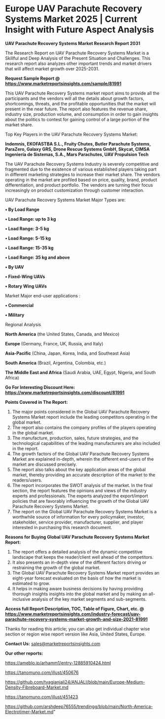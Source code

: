  # Europe UAV Parachute Recovery Systems Market 2025 | Current Insight with Future Aspect Analysis

<strong>UAV Parachute Recovery Systems Market Research Report 2031</strong>

The Research Report on UAV Parachute Recovery Systems Market is a Skillful and Deep Analysis of the Present Situation and Challenges. This research report also analyzes other important trends and market drivers that will affect market growth over 2025-2031.

<strong>Request Sample Report @ <a href=https://www.marketreportsinsights.com/sample/81991>https://www.marketreportsinsights.com/sample/81991</a></strong>

This UAV Parachute Recovery Systems market report aims to provide all the participants and the vendors will all the details about growth factors, shortcomings, threats, and the profitable opportunities that the market will present in the near future. The report also features the revenue share, industry size, production volume, and consumption in order to gain insights about the politics to contest for gaining control of a large portion of the market share.

Top Key Players in the UAV Parachute Recovery Systems Market:

<strong>Indemnis, EKOFASTBA S.L., Fruity Chutes, Butler Parachute Systems, ParaZero, Galaxy GRS, Drone Rescue Systems GmbH, Skycat, CIMSA Ingeniería de Sistemas, S.A., Mars Parachutes, UAV Propulsion Tech</strong>

The UAV Parachute Recovery Systems Industry is severely competitive and fragmented due to the existence of various established players taking part in different marketing strategies to increase their market share. The vendors operating in the market are profiled based on price, quality, brand, product differentiation, and product portfolio. The vendors are turning their focus increasingly on product customization through customer interaction.

UAV Parachute Recovery Systems Market Major Types are:

<strong>• By Load Range

• Load Range: up to 3 kg

• Load Range: 3-5 kg

• Load Range: 5-15 kg

• Load Range: 15-35 kg

• Load Range: 35 kg and above

• By UAV

• Fixed-Wing UAVs

• Rotary Wing UAVs</strong>

Market Major end-user applications :

<strong>• Commercial

• Military</strong>

Regional Analysis

</u><strong><b>North America</b></strong> (the United States, Canada, and Mexico)

<strong><b>Europe </b></strong>(Germany, France, UK, Russia, and Italy)

<strong><b>Asia-Pacific</b></strong> (China, Japan, Korea, India, and Southeast Asia)

<strong><b>South America</b></strong> (Brazil, Argentina, Colombia, etc.)

<strong><b>The Middle East and Africa</b></strong> (Saudi Arabia, UAE, Egypt, Nigeria, and South Africa)

<strong>Go For Interesting Discount Here: <a href=https://www.marketreportsinsights.com/discount/81991>https://www.marketreportsinsights.com/discount/81991</a></strong>

<strong>Points Covered in The Report:</strong>
<ol>
  <li>The major points considered in the Global UAV Parachute Recovery Systems Market report include the leading competitors operating in the global market.</li>
  <li>The report also contains the company profiles of the players operating in the global market.</li>
  <li>The manufacture, production, sales, future strategies, and the technological capabilities of the leading manufacturers are also included in the report.</li>
  <li>The growth factors of the Global UAV Parachute Recovery Systems Market are explained in-depth, wherein the different end-users of the market are discussed precisely.</li>
  <li>The report also talks about the key application areas of the global market, thereby providing an accurate description of the market to the readers/users.</li>
  <li>The report incorporates the SWOT analysis of the market. In the final section, the report features the opinions and views of the industry experts and professionals. The experts analyzed the export/import policies that are favorably influencing the growth of the Global UAV Parachute Recovery Systems Market.</li>
  <li>The report on the Global UAV Parachute Recovery Systems Market is a worthwhile source of information for every policymaker, investor, stakeholder, service provider, manufacturer, supplier, and player interested in purchasing this research document.</li>
</ol>
<strong>Reasons for Buying Global UAV Parachute Recovery Systems Market Report:</strong>

<ol>
  <li>The report offers a detailed analysis of the dynamic competitive landscape that keeps the reader/client well ahead of the competitors.</li>
  <li>It also presents an in-depth view of the different factors driving or restraining the growth of the global market.</li>
  <li>The Global UAV Parachute Recovery Systems Market report provides an eight-year forecast evaluated on the basis of how the market is estimated to grow.</li>
  <li>It helps in making aware business decisions by having providing thorough insights insights into the global market and by making an all-inclusive analysis of the key market segments and sub-segments.</li>
</ol>
<strong>Access full Report Description, TOC, Table of Figure, Chart, etc. @ <a href=https://www.marketreportsinsights.com/industry-forecast/uav-parachute-recovery-systems-market-growth-and-size-2021-81991>https://www.marketreportsinsights.com/industry-forecast/uav-parachute-recovery-systems-market-growth-and-size-2021-81991</a></strong>


Thanks for reading this article; you can also get individual chapter wise section or region wise report version like Asia, United States, Europe.

<strong>Contact Us:</strong>
sales@marketreportsinsights.com

<strong>Our other reports:</strong>

<a href=https://ameblo.jp/arhamm1/entry-12885910424.html>https://ameblo.jp/arhamm1/entry-12885910424.html</a>

<a href=https://tanomuno.com/illust/450676>https://tanomuno.com/illust/450676</a>

<a href=https://github.com/tyagianjali24/ANJALI/blob/main/Europe-Medium-Density-Fibreboard-Market.md>https://github.com/tyagianjali24/ANJALI/blob/main/Europe-Medium-Density-Fibreboard-Market.md</a>

<a href=https://tanomuno.com/illust/451423>https://tanomuno.com/illust/451423</a>

<a href=https://github.com/arshdeep76555/trendingg/blob/main/North-America-Electrotimer-Market.md>https://github.com/arshdeep76555/trendingg/blob/main/North-America-Electrotimer-Market.md</a>"
